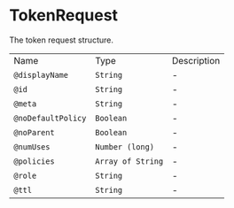 # TokenRequest

The token request structure.

|                    |                   |             |
| ------------------ | ----------------- | ----------- |
| Name               | Type              | Description |
| `@displayName`     | `String`          | \-          |
| `@id`              | `String`          | \-          |
| `@meta`            | `String`          | \-          |
| `@noDefaultPolicy` | `Boolean`         | \-          |
| `@noParent`        | `Boolean`         | \-          |
| `@numUses`         | `Number (long)`   | \-          |
| `@policies`        | `Array of String` | \-          |
| `@role`            | `String`          | \-          |
| `@ttl`             | `String`          | \-          |

